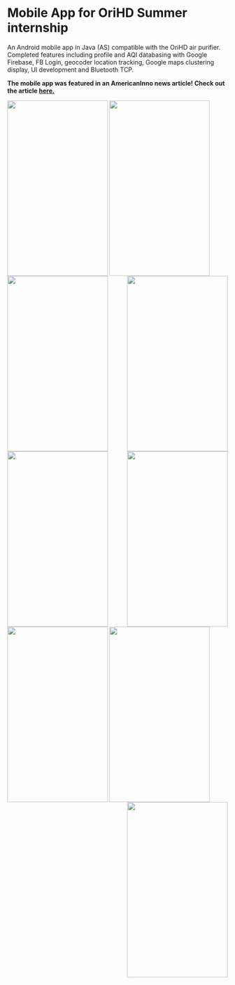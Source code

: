 <h1> Mobile App for OriHD Summer internship </h1>
<p> An Android mobile app in Java (AS) compatible with the OriHD air purifier. 
Completed features including profile and AQI databasing with Google Firebase, FB Login, geocoder location tracking, 
Google maps clustering display, UI development and Bluetooth TCP.
</p>
<p><strong>The mobile app was featured in an AmericanInno news article! Check out the article <a href = "https://www.americaninno.com/This+Smart+Portable+Air+Purifier+Doubles+as+a+Mask+to+Help+You+Breathe+Clean+Air">here.</a></strong></p>
<img src="https://github.com/Marblez/OriHD-App/blob/master/login.jpg" width="230" height="400" align="left">
<img src="https://github.com/Marblez/OriHD-App/blob/master/homepage.jpg" width="230" height="400" align="center">
<img src="https://github.com/Marblez/OriHD-App/blob/master/map1.jpg" width="230" height="400" align="right">
<img src="https://github.com/Marblez/OriHD-App/blob/master/map2.jpg" width="230" height="400" align="left">
<img src="https://github.com/Marblez/OriHD-App/blob/master/settings.jpg" width="230" height="400" align="center">
<img src="https://github.com/Marblez/OriHD-App/blob/master/info.jpg" width="230" height="400" align="right">
<img src="https://github.com/Marblez/OriHD-App/blob/master/addfriend.jpg" width="230" height="400" align="left">
<img src="https://github.com/Marblez/OriHD-App/blob/master/friendinfo.jpg" width="230" height="400" align="center">
<img src="https://github.com/Marblez/OriHD-App/blob/master/friendlist.jpg" width="230" height="400" align="right">
